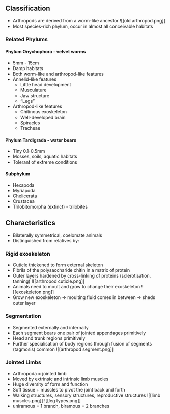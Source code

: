 ## Classification
- Arthropods are derived from a worm-like ancestor
![[old arthropod.png]]
- Most species-rich phylum, occur in almost all conceivable habitats
### Related Phylums
#### Phylum Onychophora - velvet worms
- 5mm - 15cm
- Damp habitats
- Both worm-like and arthropod-like features
- Annelid-like features
	- Little head development
	- Musculature
	- Jaw structure
	- “Legs”
- Arthropod-like features
	- Chitinous exoskeleton
	- Well-developed brain
	- Spiracles
	- Tracheae
#### Phylum Tardigrada - water bears
- Tiny 0.1-0.5mm
- Mosses, soils, aquatic habitats
- Tolerant of extreme conditions
#### Subphylum
- Hexapoda
- Myriapoda
- Chelicerata
- Crustacea
- Trilobitomorpha (extinct) - trilobites

## Characteristics
- Bilaterally symmetrical, coelomate animals
- Distinguished from relatives by:
### Rigid exoskeleton
- Cuticle thickened to form external skeleton
- Fibrils of the polysaccharide chitin in a matrix of protein
- Outer layers hardened by cross-linking of proteins (sclerotisation, tanning)
![[arthropod cuticle.png]]
- Animals need to moult and grow to change their exoskeleton
![[exoskeleton.png]]
- Grow new exoskeleton → moulting fluid comes in between → sheds outer layer

### Segmentation
- Segmented externally and internally
- Each segment bears one pair of jointed appendages primitively
- Head and trunk regions primitively
- Further specialisation of body regions through fusion of segments (tagmosis) common
![[arthropod segment.png]]

### Jointed Limbs
- Arthropoda = jointed limb
- Moved by extrinsic and intrinsic limb muscles
- Huge diversity of form and function
- Soft tissue + muscles to pivot the joint back and forth
- Walking structures, sensory structures, reproductive structures
![[limb muscles.png]]
![[leg types.png]]
- uniramous = 1 branch, biramous = 2 branches